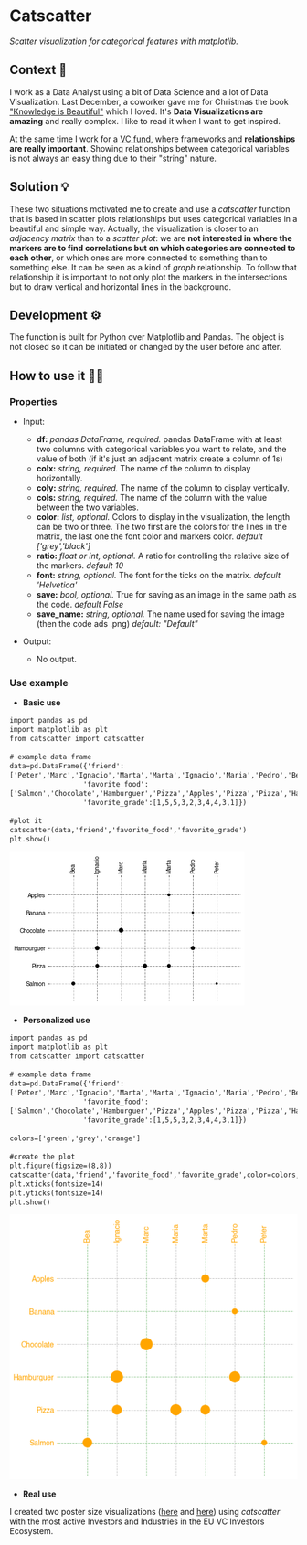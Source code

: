 # Catscatter
*Scatter visualization for categorical features with matplotlib.*


## Context 🤔
I work as a Data Analyst using a bit of Data Science and a lot of Data Visualization. Last December, a coworker gave me for Christmas the book ["Knowledge is Beautiful"](https://informationisbeautiful.net/2014/knowledge-is-beautiful/) which I loved. It's **Data Visualizations are amazing** and really complex. I like to read it when I want to get inspired.

At the same time I work for a [VC fund](https://kfund.co/), where frameworks and **relationships are really important**. Showing relationships between categorical variables is not always an easy thing due to their "string" nature.

## Solution 💡
These two situations motivated me to create and use a *catscatter* function that is based in scatter plots relationships but uses categorical variables in a beautiful and simple way. Actually, the visualization is closer to an *adjacency matrix* than to a *scatter plot*: we are **not interested in where the markers are to find correlations but on which categories are connected to each other**, or which ones are more connected to something than to something else. It can be seen as a kind of *graph* relationship. To follow that relationship it is important to not only plot the markers in the intersections but to draw vertical and horizontal lines in the background.

## Development :gear:
The function is built for Python over Matplotlib and Pandas. The object is not closed so it can be initiated or changed by the user before and after.

## How to use it 👩‍💻

### Properties
- Input:

  + **df:** *pandas DataFrame, required.* pandas DataFrame with at least two columns with categorical variables you want to relate, and the value of both (if it's just an adjacent matrix create a column of 1s)
  + **colx:** *string, required.* The name of the column to display horizontally.
  + **coly:** *string, required.* The name of the column to display vertically.
  + **cols:** *string, required.* The name of the column with the value between the two variables.
  + **color:** *list, optional.* Colors to display in the visualization, the length can be two or three. The two first are the colors for the lines in the matrix, the last one the font color and markers color.
            *default ['grey','black']*
  + **ratio:** *float or int, optional.* A ratio for controlling the relative size of the markers.
            *default 10*
  + **font:** *string, optional.* The font for the ticks on the matrix.
            *default 'Helvetica'*
  + **save:** *bool, optional.* True for saving as an image in the same path as the code.
            *default False*
  + **save_name:** *string, optional.* The name used for saving the image (then the code ads .png)
            *default: "Default"*
- Output:

  + No output.

### Use example
- **Basic use**
```
import pandas as pd
import matplotlib as plt
from catscatter import catscatter

# example data frame
data=pd.DataFrame({'friend':['Peter','Marc','Ignacio','Marta','Marta','Ignacio','Maria','Pedro','Bea','Pedro'],
                  'favorite_food':['Salmon','Chocolate','Hamburguer','Pizza','Apples','Pizza','Pizza','Hamburguer','Salmon','Banana'],
                  'favorite_grade':[1,5,5,3,2,3,4,4,3,1]})

#plot it
catscatter(data,'friend','favorite_food','favorite_grade')
plt.show()
```

![](basic_use.png)

- **Personalized use**
```
import pandas as pd
import matplotlib as plt
from catscatter import catscatter

# example data frame
data=pd.DataFrame({'friend':['Peter','Marc','Ignacio','Marta','Marta','Ignacio','Maria','Pedro','Bea','Pedro'],
                  'favorite_food':['Salmon','Chocolate','Hamburguer','Pizza','Apples','Pizza','Pizza','Hamburguer','Salmon','Banana'],
                  'favorite_grade':[1,5,5,3,2,3,4,4,3,1]})

colors=['green','grey','orange']

#create the plot
plt.figure(figsize=(8,8))
catscatter(data,'friend','favorite_food','favorite_grade',color=colors,ratio=100)
plt.xticks(fontsize=14)
plt.yticks(fontsize=14)
plt.show()
```
![](personalized_use.png)

- **Real use**

I created two poster size visualizations ([here](https://s3.us-west-2.amazonaws.com/secure.notion-static.com/102f8eff-99bf-46c4-8bd2-72165b2fdff0/EU_Seed_Investors_Cheatsheet.pdf?X-Amz-Algorithm=AWS4-HMAC-SHA256&X-Amz-Credential=AKIAT73L2G45O3KS52Y5%2F20200403%2Fus-west-2%2Fs3%2Faws4_request&X-Amz-Date=20200403T144747Z&X-Amz-Expires=86400&X-Amz-Signature=efe950c4b4a4e715bb8662bf8d4719d0fd293383f714519bbcd509ee30d3135f&X-Amz-SignedHeaders=host&response-content-disposition=filename%20%3D%22EU%2520Seed%2520Investors%2520Cheatsheet.pdf%22) and [here](https://s3.us-west-2.amazonaws.com/secure.notion-static.com/9fe06868-522f-4fdc-9d74-b09205b7602b/EU_Series_A_Investors_Cheatsheet.pdf?X-Amz-Algorithm=AWS4-HMAC-SHA256&X-Amz-Credential=AKIAT73L2G45O3KS52Y5%2F20200403%2Fus-west-2%2Fs3%2Faws4_request&X-Amz-Date=20200403T144751Z&X-Amz-Expires=86400&X-Amz-Signature=fb577ffd7638d341025dcf8a87c66f592598439180dcae1e08449e9d3298c3ea&X-Amz-SignedHeaders=host&response-content-disposition=filename%20%3D%22EU%2520Series%2520A%2520Investors%2520Cheatsheet.pdf%22)) using *catscatter* with the most active Investors and Industries in the EU VC Investors Ecosystem.
